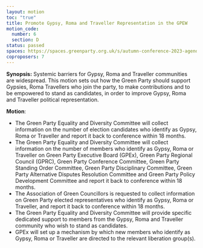 ```yaml
---
layout: motion
toc: "true"
title: Promote Gypsy, Roma and Traveller Representation in the GPEW
motion_code:
  number: 6
  section: D
status: passed
spaces: https://spaces.greenparty.org.uk/s/autumn-conference-2023-agenda-forum/post/post/view?id=10789
coproposers: 7
---
```

**Synopsis:** Systemic barriers for Gypsy, Roma and Traveller communities are widespread. This motion sets out how the Green Party should support Gypsies, Roma Travellers who join the party, to make contributions and to be empowered to stand as candidates, in order to improve Gypsy, Roma and Traveller political representation.

**Motion**:

* The Green Party Equality and Diversity Committee will collect information on the number of election candidates who identify as Gypsy, Roma or Traveller and report it back to conference within 18 months.
* The Green Party Equality and Diversity Committee will collect information on the number of members who identify as Gypsy, Roma or Traveller on Green Party Executive Board (GPEx), Green Party Regional Council (GPRC), Green Party Conference Committee, Green Party Standing Order Committee, Green Party Disciplinary Committee, Green Party Alternative Disputes Resolution Committee and Green Party Policy Development Committee and report it back to conference within 18 months.
* The Association of Green Councillors is requested to collect information on Green Party elected representatives who identify as Gypsy, Roma or Traveller, and report it back to conference within 18 months.
* The Green Party Equality and Diversity Committee will provide specific dedicated support to members from the Gypsy, Roma and Traveller community who wish to stand as candidates.
* GPEx will set up a mechanism by which new members who identify as Gypsy, Roma or Traveller are directed to the relevant liberation group(s).